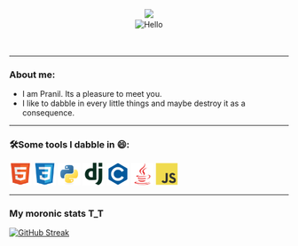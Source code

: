 <div id="header" align="center">
  <img src="https://github.com/Shinig0d/Shini/blob/main/img/Die.png" width="100"/>
  <!--
  <div id="badges">
    <a href="https://www.linkedin.com/in/pranil-shrestha-447431238">
      <img src="https://img.shields.io/badge/LinkedIn-blue?style=for-the-badge&logo=linkedin&logoColor=white" alt="LinkedIn Badge"/>
    </a>
    <a href="discord.gg/CurrentlyUnavilable">
     <img src="https://img.shields.io/badge/Discord-black?style=for-the-badge&logo=discord&logoColor=white" alt="Discord Badge"/>
    </a>
    <a href="https://www.twitter.com/ShresthaPranil">
     <img src="https://img.shields.io/badge/Twitter-blue?style=for-the-badge&logo=twitter&logoColor=white" alt="Twitter Badge"/>
    </a>
  </div>
  -->
</div>
<div align="center">
  <img src="https://c.tenor.com/DcDYpWonGbIAAAAi/budding-pop-cute.gif" alt="Hello">
</div>
<br>
<br>

---


### About me:
- I am Pranil. Its a pleasure to meet you.
- I like to dabble in every little things and maybe destroy it as a consequence.

---

### 🛠️Some tools I dabble in 😄:
<div>
  <img src="https://github.com/devicons/devicon/blob/master/icons/html5/html5-original.svg"    alt="html5" width="40" height="40">
  <img src="https://github.com/devicons/devicon/blob/master/icons/css3/css3-original.svg"      alt="css3" width="40" height="40">
  <img src="https://github.com/devicons/devicon/blob/master/icons/python/python-original.svg"  alt="python" width="40" height="40">
  <img src="https://github.com/devicons/devicon/blob/master/icons/django/django-plain.svg" alt="django" width="40" height="40">
  <img src="https://github.com/devicons/devicon/blob/master/icons/c/c-plain.svg" alt="C" width="40" height="40">
  <img src="https://github.com/devicons/devicon/blob/master/icons/java/java-plain.svg" alt="java" width="40" height="40">
  <img src="https://github.com/devicons/devicon/blob/master/icons/javascript/javascript-original.svg" alt="javascript" width="40" height="40">
</div>

---


### My moronic stats T_T

[![GitHub Streak](http://github-readme-streak-stats.herokuapp.com?user=Shinig0d&theme=dark&background=000000)](https://git.io/streak-stats)
